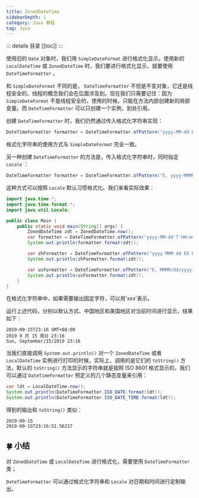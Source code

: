 ```yaml
---
title: ZonedDateTime
sidebarDepth: 1
category: Java 教程
tag: Java
---
```


::: details 目录
[[toc]]
:::


使用旧的 `Date` 对象时，我们用 `SimpleDateFormat` 进行格式化显示。使用新的 `LocalDateTime` 或 `ZonedDateTime` 时，我们要进行格式化显示，就要使用 `DateTimeFormatter` 。

和 `SimpleDateFormat` 不同的是， `DateTimeFormatter` 不但是不变对象，它还是线程安全的。线程的概念我们会在后面涉及到。现在我们只需要记住：因为 `SimpleDateFormat` 不是线程安全的，使用的时候，只能在方法内部创建新的局部变量。而 `DateTimeFormatter` 可以只创建一个实例，到处引用。

创建 `DateTimeFormatter` 时，我们仍然通过传入格式化字符串实现：


```java
DateTimeFormatter formatter = DateTimeFormatter.ofPattern("yyyy-MM-dd HH:mm");
```

格式化字符串的使用方式与 `SimpleDateFormat` 完全一致。

另一种创建 `DateTimeFormatter` 的方法是，传入格式化字符串时，同时指定 `Locale` ：


```java
DateTimeFormatter formatter = DateTimeFormatter.ofPattern("E, yyyy-MMMM-dd HH:mm", Locale.US);
```

这种方式可以按照 `Locale` 默认习惯格式化。我们来看实际效果：


```java
import java.time.*;
import java.time.format.*;
import java.util.Locale;

public class Main {
    public static void main(String[] args) {
        ZonedDateTime zdt = ZonedDateTime.now();
        var formatter = DateTimeFormatter.ofPattern("yyyy-MM-dd'T'HH:mm ZZZZ");
        System.out.println(formatter.format(zdt));

        var zhFormatter = DateTimeFormatter.ofPattern("yyyy MMM dd EE HH:mm", Locale.CHINA);
        System.out.println(zhFormatter.format(zdt));

        var usFormatter = DateTimeFormatter.ofPattern("E, MMMM/dd/yyyy HH:mm", Locale.US);
        System.out.println(usFormatter.format(zdt));
    }
}
```

在格式化字符串中，如果需要输出固定字符，可以用'xxx'表示。

运行上述代码，分别以默认方式、中国地区和美国地区对当前时间进行显示，结果如下：

```
2019-09-15T23:16 GMT+08:00
2019 9 月 15 周日 23:16
Sun, September/15/2019 23:16
```

当我们直接调用 `System.out.println()` 对一个 `ZonedDateTime` 或者 `LocalDateTime` 实例进行打印的时候，实际上，调用的是它们的 `toString()` 方法，默认的 `toString()` 方法显示的字符串就是按照 ISO 8601 格式显示的，我们可以通过 `DateTimeFormatter` 预定义的几个静态变量来引用：

```java
var ldt = LocalDateTime.now();
System.out.println(DateTimeFormatter.ISO_DATE.format(ldt));
System.out.println(DateTimeFormatter.ISO_DATE_TIME.format(ldt));
```

得到的输出和 `toString()` 类似：

```
2019-09-15
2019-09-15T23:16:51.56217
```


## 🍀 小结

对 `ZonedDateTime` 或 `LocalDateTime` 进行格式化，需要使用 `DateTimeFormatter` 类；

`DateTimeFormatter` 可以通过格式化字符串和 `Locale` 对日期和时间进行定制输出。




